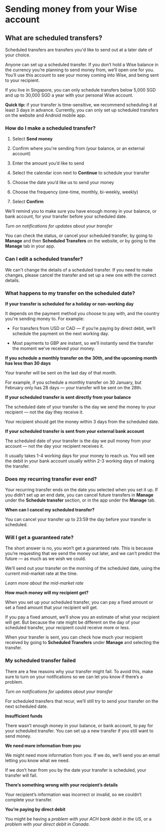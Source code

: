 # Sending money from your Wise account  
## What are scheduled transfers?  
Scheduled transfers are transfers you'd like to send out at a later date of your choice.

Anyone can set up a scheduled transfer. If you don’t hold a Wise balance in the currency you’re planning to send money from, we’ll open one for you. You’ll use this account to see your money coming into Wise, and being sent to your recipient. 

If you live in Singapore, you can only schedule transfers below 5,000 SGD and up to 30,000 SGD a year with your personal Wise account.

 **Quick tip:** if your transfer is time-sensitive, we recommend scheduling it at least 3 days in advance. Currently, you can only set up scheduled transfers on the website and Android mobile app. 

### How do I make a scheduled transfer? 

  1. Select **Send money**

  2. Confirm where you're sending from (your balance, or an external account)

  3. Enter the amount you’d like to send

  4. Select the calendar icon next to **Continue** to schedule your transfer

  5. Choose the date you’d like us to send your money

  6. Choose the frequency (one-time, monthly, bi-weekly, weekly)

  7. Select **Confirm**




We’ll remind you to make sure you have enough money in your balance, or bank account, for your transfer before your scheduled date.

 _Turn on notifications for updates about your transfer_

You can check the status, or cancel your scheduled transfer, by going to **Manage** and then **Scheduled Transfers** on the website, or by going to the **Manage** tab in your app.

###  **Can I edit a scheduled transfer?**

We can't change the details of a scheduled transfer. If you need to make changes, please cancel the transfer and set up a new one with the correct details.

### What happens to my transfer on the scheduled date?

 **If your transfer is scheduled for a holiday or non-working day**

It depends on the payment method you choose to pay with, and the country you're sending money to. For example:

  * For transfers from USD or CAD — if you’re paying by direct debit, we’ll schedule the payment on the next working day.

  * Most payments to GBP are instant, so we’ll instantly send the transfer the moment we’ve received your money. 




**If you schedule a monthly transfer on the 30th, and the upcoming month has less than 30 days**

Your transfer will be sent on the last day of that month. 

For example, if you schedule a monthly transfer on 30 January, but February only has 28 days — your transfer will be sent on the 28th.

 **If your scheduled transfer is sent directly from your balance**

The scheduled date of your transfer is the day we send the money to your recipient — not the day they receive it. 

Your recipient should get the money within 3 days from the scheduled date.

 **If your scheduled transfer is sent from your external bank account**

The scheduled date of your transfer is the day we pull money from your account — not the day your recipient receives it. 

It usually takes 1-4 working days for your money to reach us. You will see the debit in your bank account usually within 2-3 working days of making the transfer. 

### Does my recurring transfer ever end?

Your recurring transfer ends on the date you selected when you set it up. If you didn’t set up an end date, you can cancel future transfers in **Manage** under the **Schedule transfer** section, or in the app under the **Manage** tab.

 **When can I cancel my scheduled transfer?**

You can cancel your transfer up to 23:59 the day before your transfer is scheduled.

### Will I get a guaranteed rate?

The short answer is no, you won’t get a guaranteed rate. This is because you’re requesting that we send the money out later, and we can’t predict the future — as much as we wish we could.

We’ll send out your transfer on the morning of the scheduled date, using the current mid-market rate at the time.

 _Learn more about the mid-market rate_

 **How much money will my recipient get?**

When you set up your scheduled transfer, you can pay a fixed amount or set a fixed amount that your recipient will get.

If you pay a fixed amount, we’ll show you an estimate of what your recipient will get. But because the rate might be different on the day of your scheduled transfer, your recipient could receive more or less. 

When your transfer is sent, you can check how much your recipient received by going to **Scheduled Transfers** under **Manage** and selecting the transfer.

### My scheduled transfer failed

​​There are a few reasons why your transfer might fail. To avoid this, make sure to turn on your notifications so we can let you know if there’s a problem.

 _Turn on notifications for updates about your transfer_

For scheduled transfers that recur, we’ll still try to send your transfer on the next scheduled date.

 **Insufficient funds**

There wasn’t enough money in your balance, or bank account, to pay for your scheduled transfer. You can set up a new transfer if you still want to send money.

 **We need more information from you**

We might need more information from you. If we do, we’ll send you an email letting you know what we need. 

If we don’t hear from you by the date your transfer is scheduled, your transfer will fail.

 **There’s something wrong with your recipient’s details**

Your recipient’s information was incorrect or invalid, so we couldn’t complete your transfer.

 **You’re paying by direct debit**

You might be having a _problem with your ACH bank debit in the US_, or a _problem with your direct debit in Canada_.